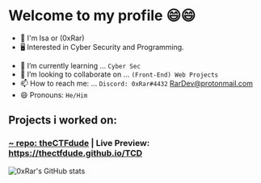 # Welcome to my profile 😄😄

* 👦 I'm Isa or (0xRar)
* 🖥 Interested in Cyber Security and Programming.

- 🌱 I’m currently learning ... `Cyber Sec`
- 👯 I’m looking to collaborate on ... `(Front-End) Web Projects`
- 📫 How to reach me: ... `Discord: 0xRar#4432` RarDev@protonmail.com
- 😄 Pronouns: `He/Him`

## Projects i worked on: 
### [~ repo: theCTFdude](https://github.com/theCTFdude/TCD) | Live Preview: https://thectfdude.github.io/TCD


![0xRar's GitHub stats](https://github-readme-stats.vercel.app/api?username=0xRar&show_icons=true&theme=synthwave)
